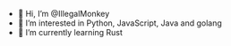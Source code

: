 - 👋 Hi, I’m @IllegalMonkey
- 👀 I’m interested in Python, JavaScript, Java and golang
- 🌱 I’m currently learning Rust

<!---
IllegalMonkey/IllegalMonkey is a ✨ special ✨ repository because its `README.md` (this file) appears on your GitHub profile.
You can click the Preview link to take a look at your changes.
--->
